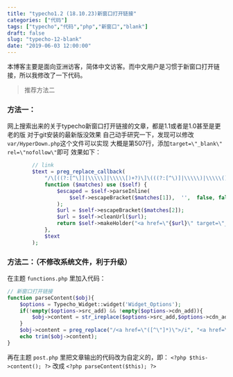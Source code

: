 ```yaml
---
title: "typecho1.2 (18.10.23)新窗口打开链接"
categories: ["代码"]
tags: ["typecho","代码","php","新窗口","blank"]
draft: false
slug: "typecho-12-blank"
date: "2019-06-03 12:00:00"
---
```


本博客主要是面向亚洲访客，简体中文访客。而中文用户是习惯于新窗口打开链接，所以我修改了一下代码。

> 推荐方法二

### 方法一：

网上搜索出来的关于typecho新窗口打开链接的文章，都是1.1或者是1.0甚至是更老的版
对于git安装的最新版没效果
自己动手研究一下，发现可以修改`var/HyperDown.php`这个文件可以实现
大概是第507行，添加`target=\"_blank\" rel=\"nofollow\"`即可
效果如下：
```php
        // link
        $text = preg_replace_callback(
            "/\[((?:[^\]]|\\\\\]|\\\\\[)+?)\]\(((?:[^\)]|\\\\\)|\\\\\()+?)\)/",
            function ($matches) use ($self) {
                $escaped = $self->parseInline(
                    $self->escapeBracket($matches[1]),  '',  false, false
                );
                $url = $self->escapeBracket($matches[2]);
                $url = $self->cleanUrl($url);
                return $self->makeHolder("<a href=\"{$url}\" target=\"_blank\" rel=\"nofollow\">{$escaped}</a>");
            },
            $text
        );
```

### 方法二：（不修改系统文件，利于升级）

在主题 `functions.php` 里加入代码：
```php
// 新窗口打开链接
function parseContent($obj){
	$options = Typecho_Widget::widget('Widget_Options');
	if(!empty($options->src_add) && !empty($options->cdn_add)){
		$obj->content = str_ireplace($options->src_add,$options->cdn_add,$obj->content);
	}
	$obj->content = preg_replace("/<a href=\"([^\"]*)\">/i", "<a href=\"\\1\" target=\"_blank\" rel=\"nofollow\">", $obj->content);
	echo trim($obj->content);
}
```
再在主题 `post.php` 里把文章输出的代码改为自定义的，即：
`<?php $this->content(); ?>` 改成 `<?php parseContent($this); ?>`
